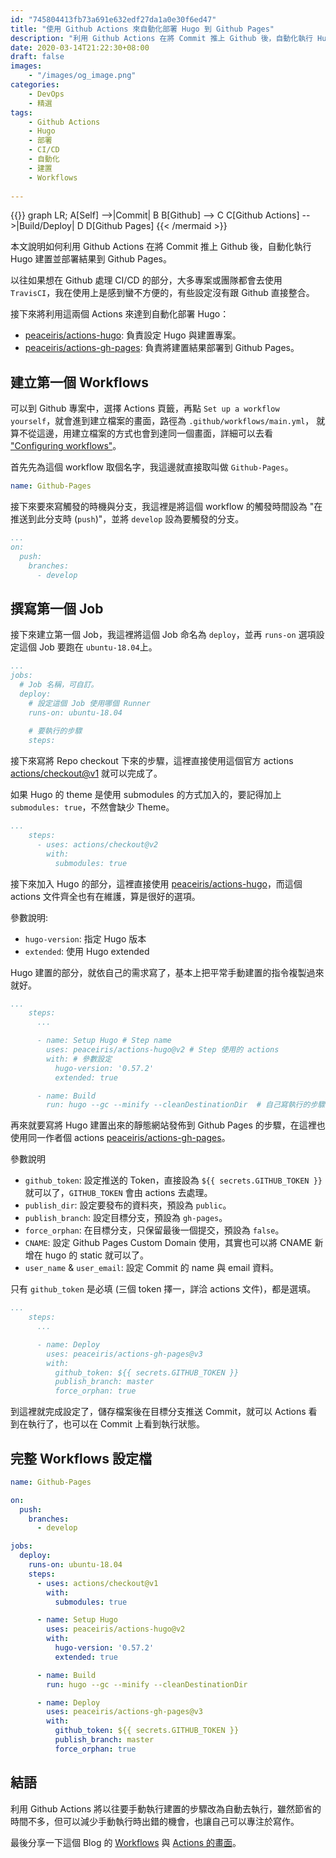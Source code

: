 ```yaml
---
id: "745804413fb73a691e632edf27da1a0e30f6ed47"
title: "使用 Github Actions 來自動化部署 Hugo 到 Github Pages"
description: "利用 Github Actions 在將 Commit 推上 Github 後，自動化執行 Hugo 建置並部署結果到 Github Pages"
date: 2020-03-14T21:22:30+08:00
draft: false
images:
    - "/images/og_image.png"
categories:
    - DevOps
    - 精選
tags:
    - Github Actions
    - Hugo
    - 部署
    - CI/CD
    - 自動化
    - 建置
    - Workflows
    
---
```

{{<mermaid>}}
graph LR;
    A[Self] -->|Commit| B
    B[Github] --> C
    C[Github Actions] -->|Build/Deploy| D
    D[Github Pages]
{{< /mermaid >}}

本文說明如何利用 Github Actions 在將 Commit 推上 Github 後，自動化執行 Hugo 建置並部署結果到 Github Pages。

<!--more-->

以往如果想在 Github 處理 CI/CD 的部分，大多專案或團隊都會去使用 `TravisCI`，我在使用上是感到蠻不方便的，有些設定沒有跟 Github 直接整合。

接下來將利用這兩個 Actions 來達到自動化部署 Hugo：

- [peaceiris/actions-hugo](https://github.com/peaceiris/actions-hugo): 負責設定 Hugo 與建置專案。
- [peaceiris/actions-gh-pages](https://github.com/peaceiris/actions-gh-pages): 負責將建置結果部署到 Github Pages。

## 建立第一個 Workflows

可以到 Github 專案中，選擇 Actions 頁籤，再點 `Set up a workflow yourself`，就會進到建立檔案的畫面，路徑為 `.github/workflows/main.yml`，
就算不從這邊，用建立檔案的方式也會到達同一個畫面，詳細可以去看 ["Configuring workflows"](https://help.github.com/en/actions/configuring-and-managing-workflows/configuring-and-managing-workflow-files-and-runs)。

首先先為這個 workflow 取個名字，我這邊就直接取叫做 `Github-Pages`。

```yaml
name: Github-Pages
```

接下來要來寫觸發的時機與分支，我這裡是將這個 workflow 的觸發時間設為 "在推送到此分支時 (`push`)"，並將 `develop` 設為要觸發的分支。

```yaml
...
on:
  push:
    branches:
      - develop
```

## 撰寫第一個 Job

接下來建立第一個 Job，我這裡將這個 Job 命名為 `deploy`，並再 `runs-on` 選項設定這個 Job 要跑在 `ubuntu-18.04`上。

```yaml
...
jobs:
  # Job 名稱，可自訂。
  deploy: 
    # 設定這個 Job 使用哪個 Runner
    runs-on: ubuntu-18.04
    
    # 要執行的步驟
    steps:
```

接下來寫將 Repo checkout 下來的步驟，這裡直接使用這個官方 actions [actions/checkout@v1](https://github.com/actions/checkout) 就可以完成了。

如果 Hugo 的 theme 是使用 submodules 的方式加入的，要記得加上 `submodules: true`，不然會缺少 Theme。

```yaml
...
    steps:
      - uses: actions/checkout@v2
        with:
          submodules: true
```

接下來加入 Hugo 的部分，這裡直接使用 [peaceiris/actions-hugo](https://github.com/peaceiris/actions-hugo)，而這個 actions 文件齊全也有在維護，算是很好的選項。

參數說明: 

 - `hugo-version`: 指定 Hugo 版本
 - `extended`: 使用 Hugo extended

Hugo 建置的部分，就依自己的需求寫了，基本上把平常手動建置的指令複製過來就好。

```yaml
...
    steps:
      ...

      - name: Setup Hugo # Step name
        uses: peaceiris/actions-hugo@v2 # Step 使用的 actions
        with: # 參數設定
          hugo-version: '0.57.2'
          extended: true

      - name: Build
        run: hugo --gc --minify --cleanDestinationDir  # 自己寫執行的步驟
```

再來就要寫將 Hugo 建置出來的靜態網站發佈到 Github Pages 的步驟，在這裡也使用同一作者個 actions [peaceiris/actions-gh-pages](https://github.com/peaceiris/actions-gh-pages)。

參數說明

 - `github_token`: 設定推送的 Token，直接設為 `${{ secrets.GITHUB_TOKEN }}` 就可以了，`GITHUB_TOKEN` 會由 actions 去處理。
 - `publish_dir`: 設定要發布的資料夾，預設為 `public`。
 - `publish_branch`: 設定目標分支，預設為 `gh-pages`。
 - `force_orphan`: 在目標分支，只保留最後一個提交，預設為 `false`。
 - `CNAME`: 設定 Github Pages Custom Domain 使用，其實也可以將 CNAME 新增在 hugo 的 static 就可以了。
 - `user_name` & `user_email`: 設定 Commit 的 name 與 email 資料。
 
 只有 `github_token` 是必填 (三個 token 擇一，詳洽 actions 文件)，都是選填。
 
```yaml
...
    steps:
      ...

      - name: Deploy
        uses: peaceiris/actions-gh-pages@v3
        with:
          github_token: ${{ secrets.GITHUB_TOKEN }}
          publish_branch: master
          force_orphan: true
```

到這裡就完成設定了，儲存檔案後在目標分支推送 Commit，就可以 Actions 看到在執行了，也可以在 Commit 上看到執行狀態。

## 完整 Workflows 設定檔

```yaml
name: Github-Pages

on:
  push:
    branches:
      - develop

jobs:
  deploy:
    runs-on: ubuntu-18.04
    steps:
      - uses: actions/checkout@v1
        with:
          submodules: true

      - name: Setup Hugo
        uses: peaceiris/actions-hugo@v2
        with:
          hugo-version: '0.57.2'
          extended: true

      - name: Build
        run: hugo --gc --minify --cleanDestinationDir

      - name: Deploy
        uses: peaceiris/actions-gh-pages@v3
        with:
          github_token: ${{ secrets.GITHUB_TOKEN }}
          publish_branch: master
          force_orphan: true
```

## 結語

利用 Github Actions 將以往要手動執行建置的步驟改為自動去執行，雖然節省的時間不多，但可以減少手動執行時出錯的機會，也讓自己可以專注於寫作。

最後分享一下這個 Blog 的 [Workflows](https://github.com/puckwang/puckwang.github.io/blob/develop/.github/workflows/main.yml) 與 [Actions 的畫面](https://github.com/puckwang/puckwang.github.io/actions)。
